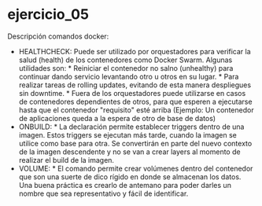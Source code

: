 # ejercicio_05
Descripción comandos docker:

* HEALTHCHECK:
     Puede ser utilizado por orquestadores para verificar la salud (health) de los contenedores como Docker Swarm. Algunas utilidades son:
       * Reiniciar el contenedor no salno (unhealthy) para continuar dando servicio levantando otro u otros en su lugar.
       * Para realizar tareas de rolling updates, evitando de esta manera despliegues sin downtime.
       * Fuera de los orquestadores puede utilizarse en casos de contenedores dependientes de otros, para que esperen a ejecutarse hasta que el contenedor "requisito" esté arriba          (Ejemplo: Un contenedor de aplicaciones queda a la espera de otro de base de datos) 
* ONBUILD:
       * La declaración permite establecer triggers dentro de una imagen. Estos triggers se ejecutan más tarde, cuando la imagen se utilice como base para otra. Se convertirán en parte del nuevo contexto de la imagen descendente y no se van a crear layers al momento de realizar el build de la imagen.
* VOLUME:
       * El comando permite crear volúmenes dentro del contenedor que son una suerte de dico rígido en donde se almacenan los datos. Una buena práctica es crearlo de antemano para poder darles un nombre que sea representativo y fácil de identificar. 
